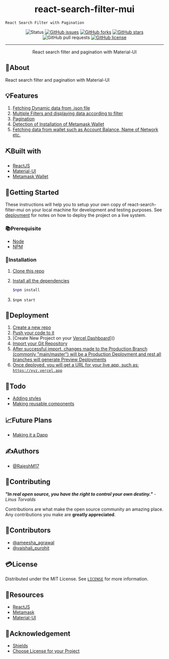 <h1 align="center">react-search-filter-mui</h1>

 <p align="center">
 	
	React Search Filter with Pagination
	
  </p>

<div align="center">

![Status](https://img.shields.io/badge/status-active-success.svg?style=for-the-badge)
[![GitHub issues](https://img.shields.io/github/issues/RajeshM17/react-search-filter-mui?style=for-the-badge)](https://github.com/RajeshM17/react-search-filter-mui/issues)
[![GitHub forks](https://img.shields.io/github/forks/RajeshM17/react-search-filter-mui?style=for-the-badge)](https://github.com/RajeshM17/react-search-filter-mui/network)
[![GitHub stars](https://img.shields.io/github/stars/RajeshM17/react-search-filter-mui?style=for-the-badge)](https://github.com/RajeshM17/react-search-filter-mui/stargazers)
![GitHub pull requests](https://img.shields.io/github/issues-pr/RajeshM17/react-search-filter-mui?style=for-the-badge)
[![GitHub license](https://img.shields.io/github/license/RajeshM17/react-search-filter-mui?style=for-the-badge)](https://github.com/RajeshM17/react-search-filter-mui)

</div>

<hr />

<p align="center">
React search filter and pagination with Material-UI
</p>

## 🧐About

React search filter and pagination with Material-UI

## 💡Features

1. [Fetching Dynamic data from .json file]()
2. [Multiple Filters and displaying data according to filter]()
3. [Pagination]()
4. [Detection of Installation of Metamask Wallet]()
5. [Fetching data from wallet such as Account Balance, Name of Network etc.]()

## ⛏️Built with

- [ReactJS]()
- [Material-UI]()
- [Metamask Wallet]()

## 🏁Getting Started

These instructions will help you to setup your own copy of react-search-filter-mui on your local machine for development and testing purposes. See [deployment](#Deployment) for notes on how to deploy the project on a live system.

### 📚Prerequisite

- [Node]()
- [NPM]()

### 🧰Installation

1. [Clone this repo]()
2. [Install all the dependencies]()

   ```bash
   $npm install
   ```

3. `$npm start`

## 🚀Deployment

1. [Create a new repo]()
1. [Push your code to it]()
1. [Create New Project on your [Vercel Dashboard](https://vercel.com/dashboard)]()
1. [Import your Git Repository]()
1. [After successful import, changes made to the Production Branch (commonly "main/master") will be a Production Deployment and rest all branches will generate Preview Deployments]()
1. [Once deployed, you will get a URL for your live app, such as: `https://xyz.vercel.app`]()

## 📝Todo

- [Adding styles]()
- [Making reusable components]()

## 📈Future Plans

- [Making it a Dapp]()

## ✍️Authors

- [@RajeshM17]()

## 📖Contributing

**_"In real open source, you have the right to control your own destiny."_** _- Linus Torvalds_

Contributions are what make the open source community an amazing place. Any contributions you make are **greatly appreciated**.

## 📢Contributors

- [@ameesha_agrawal]()
- [@vaishali_purohit]()

## 💳License

Distributed under the MIT License. See [`LICENSE`](LICENCE) for more information.

## 🧬Resources

- [ReactJS](https://reactjs.org/docs)
- [Metamask](https://docs.metamask.io/guide/)
- [Material-UI](https://material-ui.com/)

## 🎉Acknowledgement

- [Shields](https://shields.io)
- [Choose License for your Project](https://choosealicense.com)

